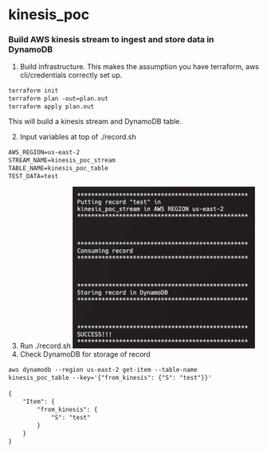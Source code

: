 # kinesis_poc

### Build AWS kinesis stream to ingest and store data in DynamoDB

1. Build infrastructure. This makes the assumption you have terraform, aws cli/credentials correctly set up.

```
terraform init
terraform plan -out=plan.out
terraform apply plan.out
```
This will build a kinesis stream and DynamoDB table.

2. Input variables at top of ./record.sh

```
AWS_REGION=us-east-2
STREAM_NAME=kinesis_poc_stream
TABLE_NAME=kinesis_poc_table
TEST_DATA=test
```

3. Run ./record.sh
![record_sh.png](img%2Frecord_sh.png)
4. Check DynamoDB for storage of record
```
aws dynamodb --region us-east-2 get-item --table-name kinesis_poc_table --key='{"from_kinesis": {"S": "test"}}'

{
    "Item": {
        "from_kinesis": {
            "S": "test"
        }
    }
}
```
